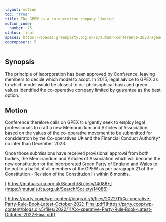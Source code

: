 ```yaml
---
layout: motion
toc: "true"
title: The GPEW as a co-operative company limited
motion_code:
  number: 75
status: final
spaces: https://spaces.greenparty.org.uk/s/autumn-conference-2023-agenda-forum/post/post/view?id=10700
coproposers: 5
---
```

## Synopsis

The principle of incorporation has been approved by Conference, leaving members to decide which model to adopt. In 2015, legal advice to GPEX as to which model would be closest to our philosophical basis and green values identified the co-operative company limited by guarantee as the best option.

## Motion

Conference therefore calls on GPEX to urgently seek to employ legal professionals to draft a new Memorandum and Articles of Association based on the values of the co-operative movement to be submnitted for consideraton by the Co-operatives UK and the Financial Conduct Authority* no later than December 2023.

Once those submissions have received provisional approval from both bodies, the Memorandum and Articles of Association which will become the new constitution for the incorporated Green Party of England and Wales to be put to a ballot of all members of the GPEW as per paragraph 21 of the Constitution - Revision of the Constitution ii) within 6 months.

[ https://mutuals.fca.org.uk/Search/Society/14086*](https://mutuals.fca.org.uk/Search/Society/14086)

[ https://party.coop/wp-content/blogs.dir/5/files/2022/11/Co-operative-Party-Rule-Book-Latest-October-2022-Final.pdf](https://party.coop/wp-content/blogs.dir/5/files/2022/11/Co-operative-Party-Rule-Book-Latest-October-2022-Final.pdf)